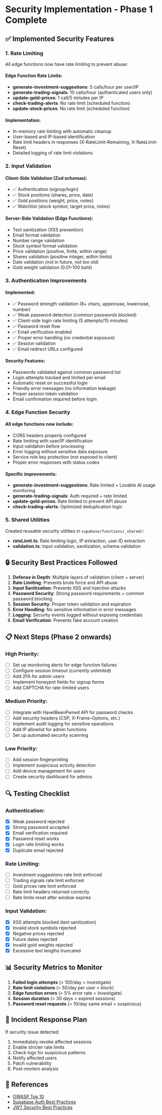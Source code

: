 # Security Implementation - Phase 1 Complete

## ✅ Implemented Security Features

### 1. Rate Limiting
All edge functions now have rate limiting to prevent abuse:

#### Edge Function Rate Limits:
- **generate-investment-suggestions**: 5 calls/hour per user/IP
- **generate-trading-signals**: 10 calls/hour (authenticated users only)
- **update-gold-prices**: 1 call/5 minutes per IP
- **check-trading-alerts**: No rate limit (scheduled function)
- **update-stock-prices**: No rate limit (scheduled function)

#### Implementation:
- In-memory rate limiting with automatic cleanup
- User-based and IP-based identification
- Rate limit headers in responses (X-RateLimit-Remaining, X-RateLimit-Reset)
- Detailed logging of rate limit violations

### 2. Input Validation

#### Client-Side Validation (Zod schemas):
- ✅ Authentication (signup/login)
- ✅ Stock positions (shares, price, date)
- ✅ Gold positions (weight, price, notes)
- ✅ Watchlist (stock symbol, target price, notes)

#### Server-Side Validation (Edge Functions):
- Text sanitization (XSS prevention)
- Email format validation
- Number range validation
- Stock symbol format validation
- Price validation (positive, finite, within range)
- Shares validation (positive integer, within limits)
- Date validation (not in future, not too old)
- Gold weight validation (0.01-100 baht)

### 3. Authentication Improvements

#### Implemented:
- ✅ Password strength validation (8+ chars, uppercase, lowercase, number)
- ✅ Weak password detection (common passwords blocked)
- ✅ Client-side login rate limiting (5 attempts/15 minutes)
- ✅ Password reset flow
- ✅ Email verification enabled
- ✅ Proper error handling (no credential exposure)
- ✅ Session validation
- ✅ Email redirect URLs configured

#### Security Features:
- Passwords validated against common password list
- Login attempts tracked and limited per email
- Automatic reset on successful login
- Friendly error messages (no information leakage)
- Proper session token validation
- Email confirmation required before login

### 4. Edge Function Security

#### All edge functions now include:
- CORS headers properly configured
- Rate limiting with user/IP identification
- Input validation before processing
- Error logging without sensitive data exposure
- Service role key protection (not exposed to client)
- Proper error responses with status codes

#### Specific improvements:
- **generate-investment-suggestions**: Rate limited + Lovable AI usage monitoring
- **generate-trading-signals**: Auth required + rate limited
- **update-gold-prices**: Rate limited to prevent API abuse
- **check-trading-alerts**: Optimized deduplication logic

### 5. Shared Utilities

Created reusable security utilities in `supabase/functions/_shared/`:

- **rateLimit.ts**: Rate limiting logic, IP extraction, user ID extraction
- **validation.ts**: Input validation, sanitization, schema validation

## 🔒 Security Best Practices Followed

1. **Defense in Depth**: Multiple layers of validation (client + server)
2. **Rate Limiting**: Prevents brute force and API abuse
3. **Input Sanitization**: Prevents XSS and injection attacks
4. **Password Security**: Strong password requirements + common password blocking
5. **Session Security**: Proper token validation and expiration
6. **Error Handling**: No sensitive information in error messages
7. **Logging**: Security events logged without exposing credentials
8. **Email Verification**: Prevents fake account creation

## 📋 Next Steps (Phase 2 onwards)

### High Priority:
- [ ] Set up monitoring alerts for edge function failures
- [ ] Configure session timeout (currently unlimited)
- [ ] Add 2FA for admin users
- [ ] Implement honeypot fields for signup forms
- [ ] Add CAPTCHA for rate-limited users

### Medium Priority:
- [ ] Integrate with HaveIBeenPwned API for password checks
- [ ] Add security headers (CSP, X-Frame-Options, etc.)
- [ ] Implement audit logging for sensitive operations
- [ ] Add IP allowlist for admin functions
- [ ] Set up automated security scanning

### Low Priority:
- [ ] Add session fingerprinting
- [ ] Implement suspicious activity detection
- [ ] Add device management for users
- [ ] Create security dashboard for admins

## 🔍 Testing Checklist

### Authentication:
- [x] Weak password rejected
- [x] Strong password accepted
- [x] Email verification required
- [x] Password reset works
- [x] Login rate limiting works
- [x] Duplicate email rejected

### Rate Limiting:
- [ ] Investment suggestions rate limit enforced
- [ ] Trading signals rate limit enforced
- [ ] Gold prices rate limit enforced
- [ ] Rate limit headers returned correctly
- [ ] Rate limits reset after window expires

### Input Validation:
- [x] XSS attempts blocked (text sanitization)
- [x] Invalid stock symbols rejected
- [x] Negative prices rejected
- [x] Future dates rejected
- [x] Invalid gold weights rejected
- [x] Excessive text lengths truncated

## 📊 Security Metrics to Monitor

1. **Failed login attempts** (> 100/day = investigate)
2. **Rate limit violations** (> 50/day per user = block)
3. **Edge function errors** (> 5% error rate = investigate)
4. **Session duration** (> 30 days = expired sessions)
5. **Password reset requests** (> 10/day same email = suspicious)

## 🚨 Incident Response Plan

If security issue detected:
1. Immediately revoke affected sessions
2. Enable stricter rate limits
3. Check logs for suspicious patterns
4. Notify affected users
5. Patch vulnerability
6. Post-mortem analysis

## 📖 References

- [OWASP Top 10](https://owasp.org/Top10/)
- [Supabase Auth Best Practices](https://supabase.com/docs/guides/auth)
- [JWT Security Best Practices](https://tools.ietf.org/html/rfc8725)
